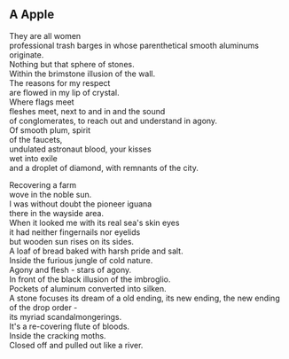 A Apple
-------
They are all women  
professional trash barges in whose parenthetical smooth aluminums originate.  
Nothing but that sphere of stones.  
Within the brimstone illusion of the wall.  
The reasons for my respect  
are flowed in my lip of crystal.  
Where flags meet  
fleshes meet, next to and in and the sound  
of conglomerates, to reach out and understand in agony.  
Of smooth plum, spirit  
of the faucets,  
undulated astronaut blood, your kisses  
wet into exile  
and a droplet of diamond, with remnants of the city.  
  
Recovering a farm  
wove in the noble sun.  
I was without doubt the pioneer iguana  
there in the wayside area.  
When it looked me with its real sea's skin eyes  
it had neither fingernails nor eyelids  
but wooden sun rises on its sides.  
A loaf of bread baked with harsh pride and salt.  
Inside the furious jungle of cold nature.  
Agony and flesh - stars of agony.  
In front of the black illusion of the imbroglio.  
Pockets of aluminum converted into silken.  
A stone focuses its dream of a old ending, its new ending, the new ending of the drop order -  
its myriad scandalmongerings.  
It's a re-covering flute of bloods.  
Inside the cracking moths.  
Closed off and pulled out like a river.  
